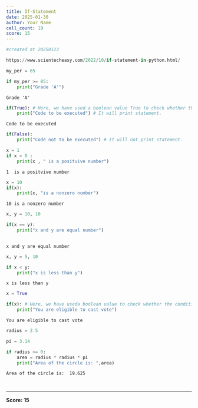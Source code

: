 ```yaml
---
title: If-Statement
date: 2025-01-30
author: Your Name
cell_count: 19
score: 15
---
```


```python
#created at 20250123
```


```python
https://www.scientecheasy.com/2022/10/if-statement-in-python.html/
```


```python
my_per = 85
```


```python
if my_per >= 85:
    print("Grade 'A'")
```

    Grade 'A'



```python
if(True): # Here, we have used a boolean value True to check whether the condition is true or not.
    print("Code to be executed") # It will print statement. 
```

    Code to be executed



```python
if(False): 
    print("Code not to be executed") # It will not print statement.
```


```python
x = 1
if x > 0 :
    print(x , " is a positvive number")
```

    1  is a positvive number



```python
x = 10 
if(x):
    print(x, "is a nonzero number")
```

    10 is a nonzero number



```python
x, y = 10, 10
```


```python
if(x == y):
    print("x and y are equal number")
    
```

    x and y are equal number



```python
x, y = 5, 10
```


```python
if x < y:
    print("x is less than y")
```

    x is less than y



```python
x = True
```


```python
if(x): # Here, we have useda boolean value to check whether the condition is true or not.
    print("You are eligible to cast vote")

```

    You are eligible to cast vote



```python
radius = 2.5
```


```python
pi = 3.14
```


```python
if radius >= 0:
    area = radius * radius * pi
    print("Area of the circle is: ",area)
```

    Area of the circle is:  19.625



```python

```


```python

```


---
**Score: 15**